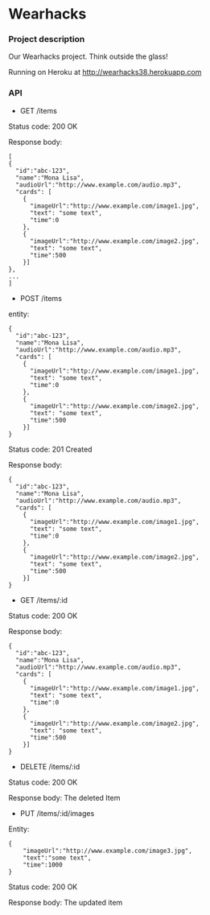 Wearhacks
============

### Project description

Our Wearhacks project. Think outside the glass!

Running on Heroku at http://wearhacks38.herokuapp.com

### API

- GET /items

Status code: 200 OK

Response body:
```
[
{
  "id":"abc-123",
  "name":"Mona Lisa",
  "audioUrl":"http://www.example.com/audio.mp3",
  "cards": [
    {
      "imageUrl":"http://www.example.com/image1.jpg",
      "text": "some text",
      "time":0
    },
    {
      "imageUrl":"http://www.example.com/image2.jpg",
      "text": "some text",
      "time":500
    }]
},
...
]
```

- POST /items

entity:
```
{
  "id":"abc-123",
  "name":"Mona Lisa",
  "audioUrl":"http://www.example.com/audio.mp3",
  "cards": [
    {
      "imageUrl":"http://www.example.com/image1.jpg",
      "text": "some text",
      "time":0
    },
    {
      "imageUrl":"http://www.example.com/image2.jpg",
      "text": "some text",
      "time":500
    }]
}
```
Status code: 201 Created

Response body:
```
{
  "id":"abc-123",
  "name":"Mona Lisa",
  "audioUrl":"http://www.example.com/audio.mp3",
  "cards": [
    {
      "imageUrl":"http://www.example.com/image1.jpg",
      "text": "some text",
      "time":0
    },
    {
      "imageUrl":"http://www.example.com/image2.jpg",
      "text": "some text",
      "time":500
    }]
}
```

- GET /items/:id

Status code: 200 OK

Response body:
```
{
  "id":"abc-123",
  "name":"Mona Lisa",
  "audioUrl":"http://www.example.com/audio.mp3",
  "cards": [
    {
      "imageUrl":"http://www.example.com/image1.jpg",
      "text": "some text",
      "time":0
    },
    {
      "imageUrl":"http://www.example.com/image2.jpg",
      "text": "some text",
      "time":500
    }]
}
```

- DELETE /items/:id

Status code: 200 OK

Response body: The deleted Item

- PUT /items/:id/images

Entity:
```
{
    "imageUrl":"http://www.example.com/image3.jpg",
    "text":"some text",
    "time":1000
}
```
Status code: 200 OK

Response body: The updated item
